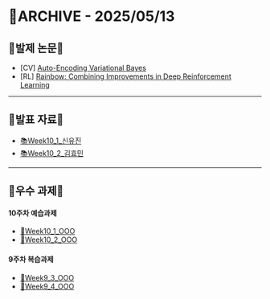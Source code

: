 # 📁ARCHIVE - 2025/05/13

## 💚발제 논문💚  
- [CV] [Auto-Encoding Variational Bayes](https://arxiv.org/pdf/1312.6114)
- [RL] [Rainbow: Combining Improvements in Deep Reinforcement Learning](https://arxiv.org/pdf/1710.02298)
---

## 💚발표 자료💚
- [📚Week10_1_신유진]()
- [📚Week10_2_김효민]()


---

## 💚우수 과제💚
#### 10주차 예습과제
- [🌟Week10_1_OOO]()
- [🌟Week10_2_OOO]()
#### 9주차 복습과제
- [🌟Week9_3_OOO]()
- [🌟Week9_4_OOO]()
